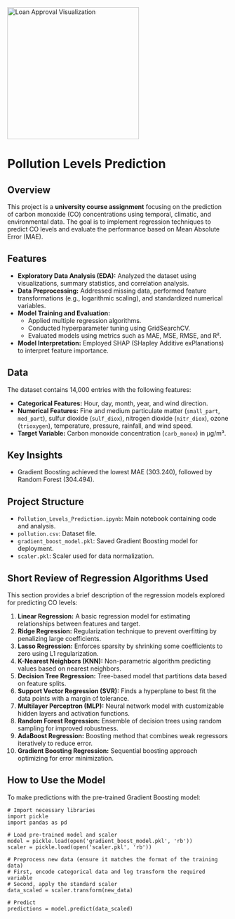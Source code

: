 <img src="https://i0.wp.com/irriverender.blog/wp-content/uploads/2017/11/poli_1.png?resize=1200%2C360&ssl=1" alt="Loan Approval Visualization" width="300">

# Pollution Levels Prediction


## Overview
This project is a **university course assignment** focusing on the prediction of carbon monoxide (CO) concentrations using temporal, climatic, and environmental data. The goal is to implement regression techniques to predict CO levels and evaluate the performance based on Mean Absolute Error (MAE).

## Features
- **Exploratory Data Analysis (EDA):** Analyzed the dataset using visualizations, summary statistics, and correlation analysis.
- **Data Preprocessing:** Addressed missing data, performed feature transformations (e.g., logarithmic scaling), and standardized numerical variables.
- **Model Training and Evaluation:**
  - Applied multiple regression algorithms.
  - Conducted hyperparameter tuning using GridSearchCV.
  - Evaluated models using metrics such as MAE, MSE, RMSE, and R².
- **Model Interpretation:** Employed SHAP (SHapley Additive exPlanations) to interpret feature importance.

## Data
The dataset contains 14,000 entries with the following features:
- **Categorical Features:** Hour, day, month, year, and wind direction.
- **Numerical Features:** Fine and medium particulate matter (`small_part`, `med_part`), sulfur dioxide (`sulf_diox`), nitrogen dioxide (`nitr_diox`), ozone (`trioxygen`), temperature, pressure, rainfall, and wind speed.
- **Target Variable:** Carbon monoxide concentration (`carb_monox`) in µg/m³.

## Key Insights
   - Gradient Boosting achieved the lowest MAE (303.240), followed by Random Forest (304.494).

## Project Structure
- `Pollution_Levels_Prediction.ipynb`: Main notebook containing code and analysis.
- `pollution.csv`: Dataset file.
- `gradient_boost_model.pkl`: Saved Gradient Boosting model for deployment.
- `scaler.pkl`: Scaler used for data normalization.

## Short Review of Regression Algorithms Used
This section provides a brief description of the regression models explored for predicting CO levels:

1. **Linear Regression:** A basic regression model for estimating relationships between features and target.
2. **Ridge Regression:** Regularization technique to prevent overfitting by penalizing large coefficients.
3. **Lasso Regression:** Enforces sparsity by shrinking some coefficients to zero using L1 regularization.
4. **K-Nearest Neighbors (KNN):** Non-parametric algorithm predicting values based on nearest neighbors.
5. **Decision Tree Regression:** Tree-based model that partitions data based on feature splits.
6. **Support Vector Regression (SVR):** Finds a hyperplane to best fit the data points with a margin of tolerance.
7. **Multilayer Perceptron (MLP):** Neural network model with customizable hidden layers and activation functions.
8. **Random Forest Regression:** Ensemble of decision trees using random sampling for improved robustness.
9. **AdaBoost Regression:** Boosting method that combines weak regressors iteratively to reduce error.
10. **Gradient Boosting Regression:** Sequential boosting approach optimizing for error minimization.

## How to Use the Model
To make predictions with the pre-trained Gradient Boosting model:

```
# Import necessary libraries
import pickle
import pandas as pd

# Load pre-trained model and scaler
model = pickle.load(open('gradient_boost_model.pkl', 'rb'))
scaler = pickle.load(open('scaler.pkl', 'rb'))

# Preprocess new data (ensure it matches the format of the training data)
# First, encode categorical data and log transform the required variable
# Second, apply the standard scaler
data_scaled = scaler.transform(new_data)

# Predict
predictions = model.predict(data_scaled)
```
